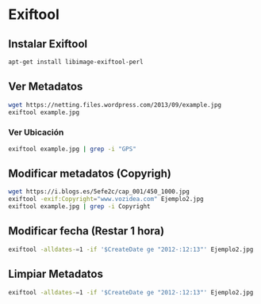 <!-- <img src="./imagenes/MI-LICENCIA88x31.png" style="float: left; margin-right: 10px;" /> -->

# Exiftool

## Instalar Exiftool

```bash
apt-get install libimage-exiftool-perl
```

## Ver Metadatos

```bash
wget https://netting.files.wordpress.com/2013/09/example.jpg
exiftool example.jpg
```

### Ver Ubicación

```bash
exiftool example.jpg | grep -i "GPS"
```


## Modificar metadatos (Copyrigh)

```bash
wget https://i.blogs.es/5efe2c/cap_001/450_1000.jpg
exiftool -exif:Copyright="www.vozidea.com" Ejemplo2.jpg
exiftool example.jpg | grep -i Copyright
```

## Modificar fecha (Restar 1 hora)

```bash
exiftool -alldates-=1 -if '$CreateDate ge "2012-:12:13"' Ejemplo2.jpg
```

## Limpiar Metadatos

```bash
exiftool -alldates-=1 -if '$CreateDate ge "2012-:12:13"' Ejemplo2.jpg
```
